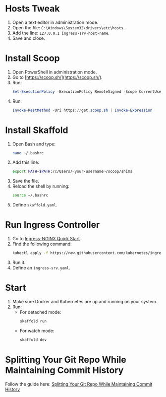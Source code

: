 # Hosts Tweak

1. Open a text editor in administration mode.
2. Open the file: `C:\Windows\System32\drivers\etc\hosts`.
3. Add the line: `127.0.0.1 ingress-srv-host-name`.
4. Save and close.

# Install Scoop

1. Open PowerShell in administration mode.
2. Go to [https://scoop.sh/](https://scoop.sh/).
3. Run:
   ```powershell
   Set-ExecutionPolicy -ExecutionPolicy RemoteSigned -Scope CurrentUser
   ```
4. Run:
   ```powershell
   Invoke-RestMethod -Uri https://get.scoop.sh | Invoke-Expression
   ```

# Install Skaffold

1. Open Bash and type:
   ```bash
   nano ~/.bashrc
   ```
2. Add this line:
   ```bash
   export PATH=$PATH:/c/Users/<your-username>/scoop/shims
   ```
3. Save the file.
4. Reload the shell by running:
   ```bash
   source ~/.bashrc
   ```
5. Define `skaffold.yaml`.

# Run Ingress Controller

1. Go to [Ingress-NGINX Quick Start](https://kubernetes.github.io/ingress-nginx/deploy/#quick-start).
2. Find the following command:
   ```bash
   kubectl apply -f https://raw.githubusercontent.com/kubernetes/ingress-nginx/controller-v1.12.0-beta.0/deploy/static/provider/cloud/deploy.yaml
   ```
3. Run it.
4. Define an `ingress-srv.yaml`.

# Start

1. Make sure Docker and Kubernetes are up and running on your system.
2. Run:
   - For detached mode:
     ```bash
     skaffold run
     ```
   - For watch mode:
     ```bash
     skaffold dev
     ```

# Splitting Your Git Repo While Maintaining Commit History

Follow the guide here: [Splitting Your Git Repo While Maintaining Commit History](https://amandawalkerbrubaker.medium.com/splitting-your-git-repo-while-maintaining-commit-history-35b9f4597514)
